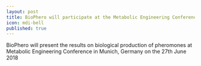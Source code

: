 ```yaml
---
layout: post
title: BioPhero will participate at the Metabolic Engineering Conference in Munich in June 2018 
icon: mdi-bell
published: true
---
```


BioPhero will present the results on biological production of pheromones at Metabolic Engineering Conference in Munich, Germany on the 27th June 2018 
